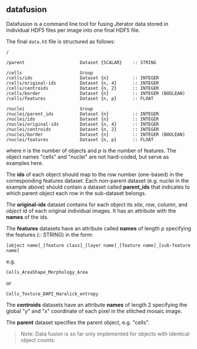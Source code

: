 ## datafusion ##

Datafusion is a command line tool for fusing Jterator data stored in individual HDF5 files per image into one final HDF5 file. 

The final `data.h5` file is structured as follows:

```
/

/parent                     Dataset {SCALAR}    :: STRING

/cells                      Group
/cells/ids                  Dataset {n}         :: INTEGER
/cells/original-ids         Dataset {n, 4}      :: INTEGER  
/cells/centroids            Dataset {n, 2}      :: INTEGER
/cells/border               Dataset {n}         :: INTEGER (BOOLEAN)
/cells/features             Dataset {n, p}      :: FLOAT

/nuclei                     Group
/nuclei/parent_ids          Dataset {n}         :: INTEGER
/nuclei/ids                 Dataset {n}         :: INTEGER
/nuclei/original-ids        Dataset {n, 4}      :: INTEGER
/nuclei/centroids           Dataset {n, 2}      :: INTEGER
/nuclei/border              Dataset {n}         :: INTEGER (BOOLEAN)
/nuclei/features            Dataset {n, p}      :: FLOAT

```

where *n* is the number of objects and *p* is the number of features. The object names "cells" and "nuclei" are not hard-coded, but serve as examples here.

The **ids** of each object should map to the row number (one-based) in the corresponding features dataset. Each non-parent dataset (e.g. nuclei in the example above) should contain a dataset called **parent_ids** that indicates to which parent object each row in the sub-dataset belongs.

The **original-ids** dataset contains for each object its *site*, *row*, *column*, and *object* id of each original individual images. It has an attribute with the **names** of the ids.

The **features** datasets have an attribute called **names** of length *p* specifying the features (:: STRING) in the form:

```
[object name]_[feature class]_[layer name]_[feature name]_[sub-feature name]
```

e.g.

```
Cells_AreaShape_Morphology_Area
```

or 

```
Cells_Texture_DAPI_Haralick_entropy
```

The **centroids** datasets have an attribute **names** of length 2 specifying the global "y" and "x" coordinate of each pixel in the stitched mosaic image. 


The **parent** dataset specifies the parent object, e.g. "cells".

> Note: Data fusion is so far only implemented for objects with identical object counts.
